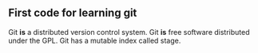 ## First code for learning git
Git **is** a distributed version control system.
Git **is** free software distributed under the GPL.
Git has a mutable index called stage.